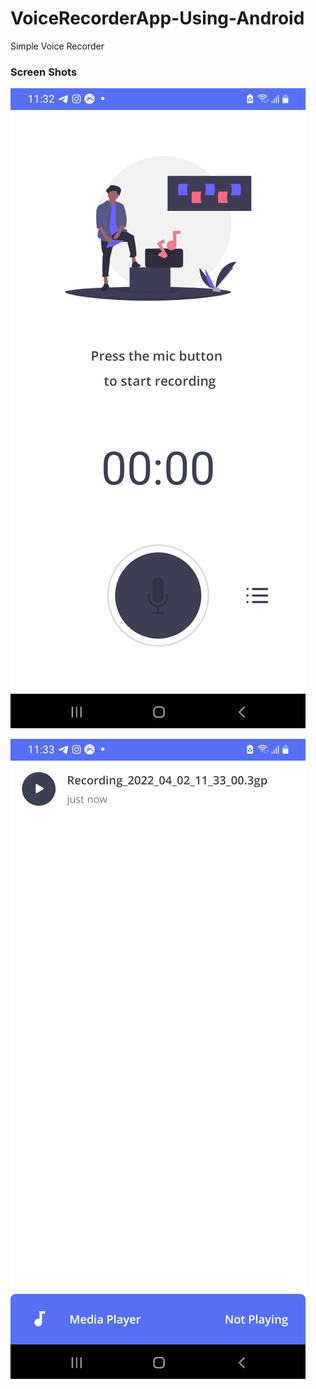 # VoiceRecorderApp-Using-Android
Simple Voice Recorder 

<h3>Screen Shots</h3>

![ScreenShot](https://github.com/Ebrahim1133/VoiceRecorderApp-Using-Android/blob/master/homescreen_Audio%20Recorder.jpg)

![ScreenShot](https://github.com/Ebrahim1133/VoiceRecorderApp-Using-Android/blob/master/recordlistscreen_Audio%20Recorder.jpg)
